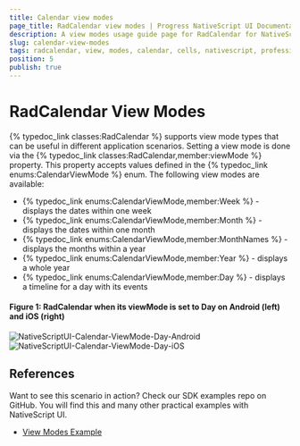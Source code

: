 ```yaml
---
title: Calendar view modes
page_title: RadCalendar view modes | Progress NativeScript UI Documentation
description: A view modes usage guide page for RadCalendar for NativeScript.
slug: calendar-view-modes
tags: radcalendar, view, modes, calendar, cells, nativescript, professional, ui
position: 5
publish: true
---
```


# RadCalendar View Modes
{% typedoc_link classes:RadCalendar %} supports view mode types that can be useful in different application scenarios. Setting a view mode is done via the {% typedoc_link classes:RadCalendar,member:viewMode %} property. This property accepts values defined in the {% typedoc_link enums:CalendarViewMode %} enum. The following view modes are available:

* {% typedoc_link enums:CalendarViewMode,member:Week %} - displays the dates within one week
* {% typedoc_link enums:CalendarViewMode,member:Month %} - displays the dates within one month
* {% typedoc_link enums:CalendarViewMode,member:MonthNames %} - displays the months within a year
* {% typedoc_link enums:CalendarViewMode,member:Year %} - displays a whole year
* {% typedoc_link enums:CalendarViewMode,member:Day %} - displays a timeline for a day with its events

#### Figure 1: RadCalendar when its viewMode is set to Day on Android (left) and iOS (right)

![NativeScriptUI-Calendar-ViewMode-Day-Android](../../img/ns_ui/calendar-viewmode-day-android.png "Day ViewMode of RadCalendar in Android") ![NativeScriptUI-Calendar-ViewMode-Day-iOS](../../img/ns_ui/calendar-viewmode-day-ios.png "Day ViewMode of RadCalendar in iOS")

## References
Want to see this scenario in action?
Check our SDK examples repo on GitHub. You will find this and many other practical examples with NativeScript UI.

* [View Modes Example](https://github.com/NativeScript/nativescript-ui-samples/tree/master/calendar/app/calendar/view-modes)
